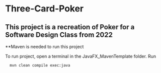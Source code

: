 # Three-Card-Poker
This project is a recreation of Poker for a Software Design Class from 2022
---------------------------------------------------------------------------------------

**Maven is needed to run this project

To run project, open a terminal in the JavaFX_MavenTemplate folder. Run

      mvn clean compile exec:java
